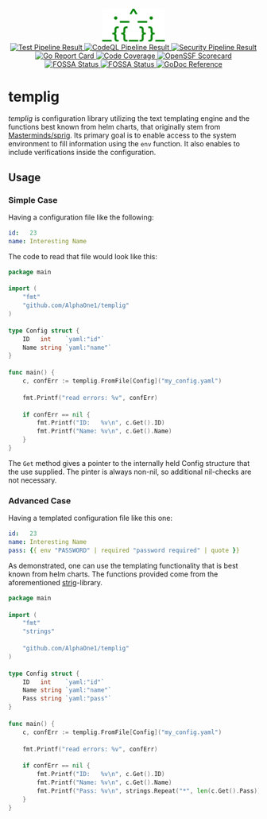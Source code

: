 <p align="center">
    <img src="templig_logo.svg" width="25%" alt="Logo"><br>
    <a href="https://github.com/AlphaOne1/templig/actions/workflows/test.yml"
       rel="external"
       target="_blank">
        <img src="https://github.com/AlphaOne1/templig/actions/workflows/test.yml/badge.svg"
             alt="Test Pipeline Result">
    </a>
    <a href="https://github.com/AlphaOne1/templig/actions/workflows/codeql.yml"
       rel="external"
       target="_blank">
        <img src="https://github.com/AlphaOne1/templig/actions/workflows/codeql.yml/badge.svg"
             alt="CodeQL Pipeline Result">
    </a>
    <a href="https://github.com/AlphaOne1/templig/actions/workflows/security.yml"
       rel="external"
       target="_blank">
        <img src="https://github.com/AlphaOne1/templig/actions/workflows/security.yml/badge.svg"
             alt="Security Pipeline Result">
    </a>
    <a href="https://goreportcard.com/report/github.com/AlphaOne1/templig"
       rel="external"
       target="_blank">
        <img src="https://goreportcard.com/badge/github.com/AlphaOne1/templig"
             alt="Go Report Card">
    </a>
    <a href="https://codecov.io/github/AlphaOne1/templig"
       rel="external"
       target="_blank">
        <img src="https://codecov.io/github/AlphaOne1/templig/graph/badge.svg?token=P18EOCUPU8"
             alt="Code Coverage">
    </a>
    <!--<a href="https://www.bestpractices.dev/projects/9251"
       rel="external"
       target="_blank">
        <img src="https://www.bestpractices.dev/projects/9251/badge"
             alt="OpenSSF Best Practises">
    </a>-->
    <a href="https://scorecard.dev/viewer/?uri=github.com/AlphaOne1/templig"
       rel="external"
       target="_blank">
        <img src="https://api.scorecard.dev/projects/github.com/AlphaOne1/templig/badge"
             alt="OpenSSF Scorecard">
    </a>
    <a href="https://app.fossa.com/projects/git%2Bgithub.com%2FAlphaOne1%2Ftemplig?ref=badge_shield&issueType=license"
       rel="external"
       target="_blank">
        <img src="https://app.fossa.com/api/projects/git%2Bgithub.com%2FAlphaOne1%2Ftemplig.svg?type=shield&issueType=license"
            alt="FOSSA Status">
    </a>
    <a href="https://app.fossa.com/projects/git%2Bgithub.com%2FAlphaOne1%2Ftemplig?ref=badge_shield&issueType=security" 
       rel="external"
       target="_blank">
        <img src="https://app.fossa.com/api/projects/git%2Bgithub.com%2FAlphaOne1%2Ftemplig.svg?type=shield&issueType=security"
             alt="FOSSA Status">
    </a>
    <a href="http://godoc.org/github.com/AlphaOne1/templig"
       rel="external"
       target="_blank">
        <img src="https://godoc.org/github.com/AlphaOne1/templig?status.svg"
             alt="GoDoc Reference">
    </a>
</p>

templig
=======

*templig* is configuration library utilizing the text templating engine and the functions best known from helm charts,
that originally stem from [Masterminds/sprig](http://github.com/Masterminds/sprig/v3).
Its primary goal is to enable access to the system environment to fill information using the `env` function. It also
enables to include verifications inside the configuration.

Usage
-----

### Simple Case

Having a configuration file like the following:

```yaml
id:   23
name: Interesting Name
```

The code to read that file would look like this:

```go
package main

import (
	"fmt"
	"github.com/AlphaOne1/templig"
)

type Config struct {
	ID   int    `yaml:"id"`
	Name string `yaml:"name"`
}

func main() {
	c, confErr := templig.FromFile[Config]("my_config.yaml")

	fmt.Printf("read errors: %v", confErr)

	if confErr == nil {
		fmt.Printf("ID:   %v\n", c.Get().ID)
		fmt.Printf("Name: %v\n", c.Get().Name)
	}
}
```

The `Get` method gives a pointer to the internally held Config structure that the use supplied. The pinter is always
non-nil, so additional nil-checks are not necessary.

### Advanced Case

Having a templated configuration file like this one:

```yaml
id:   23
name: Interesting Name
pass: {{ env "PASSWORD" | required "password required" | quote }}
```

As demonstrated, one can use the templating functionality that is best known from helm charts. The functions provided
come from the aforementioned [strig](http://github.com/Masterminds/strig/v3)-library.

```go
package main

import (
	"fmt"
	"strings"

	"github.com/AlphaOne1/templig"
)

type Config struct {
	ID   int    `yaml:"id"`
	Name string `yaml:"name"`
	Pass string `yaml:"pass"`
}

func main() {
	c, confErr := templig.FromFile[Config]("my_config.yaml")

	fmt.Printf("read errors: %v", confErr)

	if confErr == nil {
		fmt.Printf("ID:   %v\n", c.Get().ID)
		fmt.Printf("Name: %v\n", c.Get().Name)
		fmt.Printf("Pass: %v\n", strings.Repeat("*", len(c.Get().Pass)))
	}
}
```